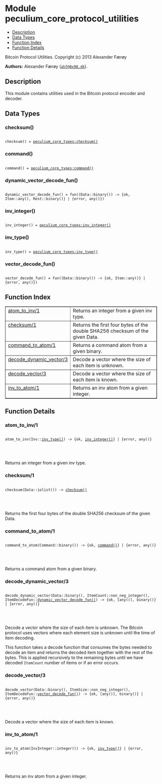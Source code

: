

# Module peculium_core_protocol_utilities #
* [Description](#description)
* [Data Types](#types)
* [Function Index](#index)
* [Function Details](#functions)


Bitcoin Protocol Utilities.
Copyright (c)  2013 Alexander Færøy

__Authors:__ Alexander Færøy ([`ahf@0x90.dk`](mailto:ahf@0x90.dk)).
<a name="description"></a>

## Description ##
   This module contains utilities used in the Bitcoin protocol encoder and
decoder.
<a name="types"></a>

## Data Types ##




### <a name="type-checksum">checksum()</a> ###



<pre><code>
checksum() = <a href="peculium_core_types.md#type-checksum">peculium_core_types:checksum()</a>
</code></pre>





### <a name="type-command">command()</a> ###



<pre><code>
command() = <a href="peculium_core_types.md#type-command">peculium_core_types:command()</a>
</code></pre>





### <a name="type-dynamic_vector_decode_fun">dynamic_vector_decode_fun()</a> ###



<pre><code>
dynamic_vector_decode_fun() = fun((Data::binary()) -&gt; {ok, Item::any(), Rest::binary()} | {error, any()})
</code></pre>





### <a name="type-inv_integer">inv_integer()</a> ###



<pre><code>
inv_integer() = <a href="peculium_core_types.md#type-inv_integer">peculium_core_types:inv_integer()</a>
</code></pre>





### <a name="type-inv_type">inv_type()</a> ###



<pre><code>
inv_type() = <a href="peculium_core_types.md#type-inv_type">peculium_core_types:inv_type()</a>
</code></pre>





### <a name="type-vector_decode_fun">vector_decode_fun()</a> ###



<pre><code>
vector_decode_fun() = fun((Data::binary()) -&gt; {ok, Item::any()} | {error, any()})
</code></pre>


<a name="index"></a>

## Function Index ##


<table width="100%" border="1" cellspacing="0" cellpadding="2" summary="function index"><tr><td valign="top"><a href="#atom_to_inv-1">atom_to_inv/1</a></td><td>Returns an integer from a given inv type.</td></tr><tr><td valign="top"><a href="#checksum-1">checksum/1</a></td><td>Returns the first four bytes of the double SHA256 checksum of the given Data.</td></tr><tr><td valign="top"><a href="#command_to_atom-1">command_to_atom/1</a></td><td>Returns a command atom from a given binary.</td></tr><tr><td valign="top"><a href="#decode_dynamic_vector-3">decode_dynamic_vector/3</a></td><td>Decode a vector where the size of each item is unknown.</td></tr><tr><td valign="top"><a href="#decode_vector-3">decode_vector/3</a></td><td>Decode a vector where the size of each item is known.</td></tr><tr><td valign="top"><a href="#inv_to_atom-1">inv_to_atom/1</a></td><td>Returns an inv atom from a given integer.</td></tr></table>


<a name="functions"></a>

## Function Details ##

<a name="atom_to_inv-1"></a>

### atom_to_inv/1 ###


<pre><code>
atom_to_inv(Inv::<a href="#type-inv_type">inv_type()</a>) -&gt; {ok, <a href="#type-inv_integer">inv_integer()</a>} | {error, any()}
</code></pre>

<br></br>


Returns an integer from a given inv type.
<a name="checksum-1"></a>

### checksum/1 ###


<pre><code>
checksum(Data::iolist()) -&gt; <a href="#type-checksum">checksum()</a>
</code></pre>

<br></br>


Returns the first four bytes of the double SHA256 checksum of the given Data.
<a name="command_to_atom-1"></a>

### command_to_atom/1 ###


<pre><code>
command_to_atom(Command::binary()) -&gt; {ok, <a href="#type-command">command()</a>} | {error, any()}
</code></pre>

<br></br>


Returns a command atom from a given binary.
<a name="decode_dynamic_vector-3"></a>

### decode_dynamic_vector/3 ###


<pre><code>
decode_dynamic_vector(Data::binary(), ItemCount::non_neg_integer(), ItemDecodeFun::<a href="#type-dynamic_vector_decode_fun">dynamic_vector_decode_fun()</a>) -&gt; {ok, [any()], binary()} | {error, any()}
</code></pre>

<br></br>



Decode a vector where the size of each item is unknown.
The Bitcoin protocol uses vectors where each element size is unknown until
the time of item decoding.


This function takes a decode function that consumes the bytes needed to
decode an item and returns the decoded item together with the rest of the
bytes. This is applied recursively to the remaining bytes until we have
decoded `ItemCount` number of items or if an error occurs.
<a name="decode_vector-3"></a>

### decode_vector/3 ###


<pre><code>
decode_vector(Data::binary(), ItemSize::non_neg_integer(), ItemDecodeFun::<a href="#type-vector_decode_fun">vector_decode_fun()</a>) -&gt; {ok, [any()], binary()} | {error, any()}
</code></pre>

<br></br>


Decode a vector where the size of each item is known.
<a name="inv_to_atom-1"></a>

### inv_to_atom/1 ###


<pre><code>
inv_to_atom(InvInteger::integer()) -&gt; {ok, <a href="#type-inv_type">inv_type()</a>} | {error, any()}
</code></pre>

<br></br>


Returns an inv atom from a given integer.
